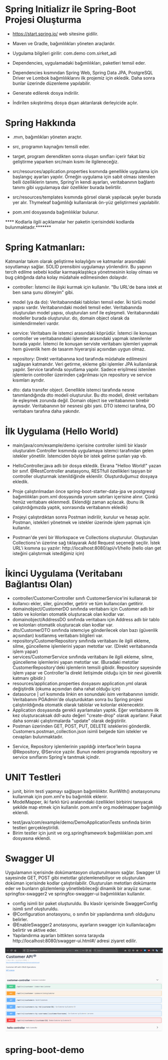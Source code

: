 # Spring Initializr ile Spring-Boot Projesi Oluşturma

- https://start.spring.io/ web sitesine gidilir.

- Maven ve Gradle, bağımlılıkları yöneten araçlardır.

- Uygulama bilgileri girilir:
  com.demo
  com.sirket_adi

- Dependencies, uygulamadaki bağımlılıkları, paketleri temsil eder.

- Dependencies kısmından Spring Web, Spring Data JPA, PostgreSQL Driver ve Lombok bağımlılıklarını ilk projemiz için ekledik. Daha sonra bunlar üzerinde düzenleme yapılabilir.

- Generate edilerek dosya indirilir.

- İndirilen sıkıştırılmış dosya dışarı aktarılarak derleyicide açılır.


# Spring Hakkında

- .mvn, bağımlıkları yöneten araçtır.

- src, programın kaynağını temsili eder.

- target, program derendikten sonra oluşan sınıfları içerir fakat biz geliştirme yaparken src/main kısmı ile ilgileneceğiz.

- src/resources/application.properties kısmında genellikle uygulama için başlangıç ayarları yapılır.
  Örneğin uygulama için sabit olması istenilen belli özelliklerin tanımı, Spring'in kendi ayarları, veritabanının bağlantı tanımı gibi uygulamaya dair özellikler burada belirtilir.

- src/resources/templates kısmında görsel olarak yapılacak şeyler burada yer alır. Thymeleaf bağımlılığı kullanılarak ön-yüz geliştirmesi yapılabilir.

- pom.xml dosyasında bağımlılıklar bulunur.

**** Kodlarla ilgili açıklamalar her paketin içerisindeki kodlarda bulunmaktadır.*******

# Spring Katmanları:
Katmanlar takım olarak geliştirme kolaylığını ve katmanlar arasındaki soyutlamayı sağlar. SOLID prensibini uygulamayı yönlendirir.
Bu yapının tercih edilme sebebi kodlar karmaşıklaştıkça yönetmesinin kolay olması ve bug çıktığında daha kolay müdahale edilmesinden dolayıdır.
- controller: İstemci ile ilişki kurmak için kullanılır. "Bu URL'de bana istek at ben sana şunu döneyim" gibi.

- model (ya da do): Veritabanındaki tabloları temsil eder. İki türlü model yapısı vardır.
  Veritabanındaki modeli temsil eder. Veritabanında oluşturulan model yapısı, oluşturulan sınıf ile eşleşmeli. Veritabanındaki modeller burada oluşturulur. do, domain object olarak da isimlendirmeleri vardır.

- service: Veritabanı ile istemci arasındaki köprüdür. İstemci ile konuşan controller ve veritabanındaki işlemler arasındaki yapmak istenilenler burada yapılır.
  İstemci ile konuşan serviste veritabanı işlemleri yapmak hem güvenlik hem de tasarım hiyerarşisi açısından uygun olmaz.

- repository: Direkt veritabanına kod tarafında müdahale edilmesini sağlayan katmandır. Veri getirme, ekleme gibi işlemler JPA kullanılarak yapılır.
  Service tarafında soyutlama yapılır. Sadece erişilmesi istenilen işlemlerin controller üzerinden çağırılması için repository ve service kısımları ayrıdır.

- dto: data transfer object. Genellikle istemci tarafında nesne tanımlandığında dto modeli oluşturulur. Bu dto modeli, direkt veritabanı ile eşleşmek zorunda değil. Domain object ise veritabanının birebir aynısıdır. Veritabanının bir nesnesi gibi yani.
  DTO istemci tarafına, DO veritabanı tarafına daha yakındır.


# İlk Uygulama (Hello World)

- main/java/com/example/demo içerisine controller isimli bir klasör oluşturalım
  Controller kısmında uygulamaya istemci tarafından gelen istekler yönetilir. İstemciden böyle bir istek gelirse şunları yap vb.

- HelloController.java adlı bir dosya ekledik. Ekrana "Helloo World!" yazan bir sınıf.
  @RestController anatasyonu, RESTfull özellikleri taşıyan bir controller oluşturmak istenildiğinde eklenilir. Oluşturduğumuz dosyaya ekledik.

- Proje çalıştırılmadan önce spring-boot-starter-data-jpa ve postgresql bağımlılıkları pom.xml dosyasında yorum satırları içerisine alınır. Çünkü henüz veritabanı eklenmedi. Eklendiği zaman açılacak. (bunu ilk çalıştırdığımızda yaptık, sonrasında veritabanını ekledik)

- Projeyi çalıştırdıktan sonra Postman indirilir, kurulur ve hesap açılır.
  Postman, istekleri yönetmek ve istekler üzerinde işlem yapmak için kullanılır.

- Postman'de yeni bir Workspace ve Collections oluşturulur.
  Oluşturulan Collections'ın üzerine sağ tıklayarak Add Request seçeneği seçilir.
  İstek URL'i kısmına şu yazılır: http://localhost:8080/api/v1/hello
  (hello olan get isteğini çalıştırmak istediğimiz için)

  
# İkinci Uygulama (Veritabanı Bağlantısı Olan)
- controller/CustomerController sınıfı CustomerService'ini kullanarak bir kullanıcı ekler, siler, günceller, getirir ve tüm kullanıcıları getitirir.
- domainobject/CustomerDO sınıfında veritabanı için Customer adlı bir tablo ve kolonları otomatik oluşturacak olan kodlar var.
- domainobject/AddressDO sınıfında veritabanı için Address adlı bir tablo ve kolonları otomatik oluşturacak olan kodlar var.
- dto/CustomerDTO sınıfında istemciye gönderilecek olan bazı (güvenlik açısından) kısıtlanmış veritabanı bilgileri var.
- repository/CustomerRepository sınıfında veritabanı ile ilgili ekleme, silme, güncelleme işlemlerini yapan metotlar var. (Direkt veritabanında işlem yapar)
- services/CustomerService sınıfında veritabanı ile ilgili ekleme, silme, güncelleme işlemlerini yapan metotlar var. (Buradaki metotlar CustomerRepository'deki işlemlerin temsili gibidir. Repository sayesinde işlem yapar ve Controller'la direkt iletişimde olduğu için bir nevi güvenlik katmanı gibidir.)
- resources/application.properties dosyasını application.yml olarak değiştirdik (okuma açısından daha rahat olduğu için)
- datasource | url kısmında linkin en sonundaki isim veritabanının ismidir. Veritabanını PGAdmin'de oluşturduktan sonra bu Spring projesi çalıştırıldığında otomatik olarak tablolar ve kolonlar eklenecektir. 
- Application dosyasında gerekli ayarlamaları yaptık. Eğer veritabanını ilk kez oluşturacaksak ddl-auto değeri "create-drop" olarak ayarlanır. Fakat daha sonraki çalıştırmalarda "update" olarak değiştirilir.
- Postman üzerinden GET, POST, PUT, DELETE isteklerini gönderdik. Customers.postman_collection.json isimli belgede tüm istekler ve cevapları bulunmaktadır.
* Service, Repository işlemlerinin yapıldığı interface'lerin başına @Repository, @Service yazılır. Bunun nedeni programda repository ve service sınıflarını Spring'e tanıtmak içindir.


# UNIT Testleri
* junit, birim testi yapmayı sağlayan bağımlılıktır. RunWith() anotasyonunu kullanmak için pom.xml'e bu bağımlılık eklenir.
* ModelMapper, iki farklı türü aralarındaki özellikleri birbirini tanıyacak şekilde map etmek için kullanılır. pom.xml'e org.modelmapper bağımlılığı eklendi.

- test/java/com/example/demo/DemoApplicationTests sınıfında birim testleri gerçekleştirildi. 
- Birim testler için junit ve org.springframework bağımlılıkları pom.xml dosyasına eklendi.


# Swagger UI
Uygulamanın içerisinde dokümantasyon oluşturulmasını sağlar. Swagger UI sayesinde GET, POST gibi metotlar gözlemlenebiliyor ve oluşturulan doküman içerisinde kodlar çalıştırılabilir.
Oluşturulan metotları dokümante eder ve bunların gözlemlenip yönetilebileceği dinamik bir arayüz sunar.
springfox-swagger2 ve springfox-swagger-ui bağımlılıkları kullanılır.

- config isimli bir paket oluşturuldu. Bu klasör içerisinde SwaggerConfig isimli sınıf oluşturuldu.
- @Configuration anotasyonu, o sınıfın bir yapılandırma sınıfı olduğunu belirler.
- @EnableSwagger2 anotasyonu, ayarların swagger için kullanılacağını belirtir ve aktive eder.
- Yapılandırma ayarları bittikten sonra tarayıda http://localhost:8080/swagger-ui.html#/ adresi ziyaret edilir.


![alt text](https://github.com/acbr5/spring-boot-demo/blob/main/Screenshot%20at%202021-02-18%2022-05-26.png)

# spring-boot-demo
